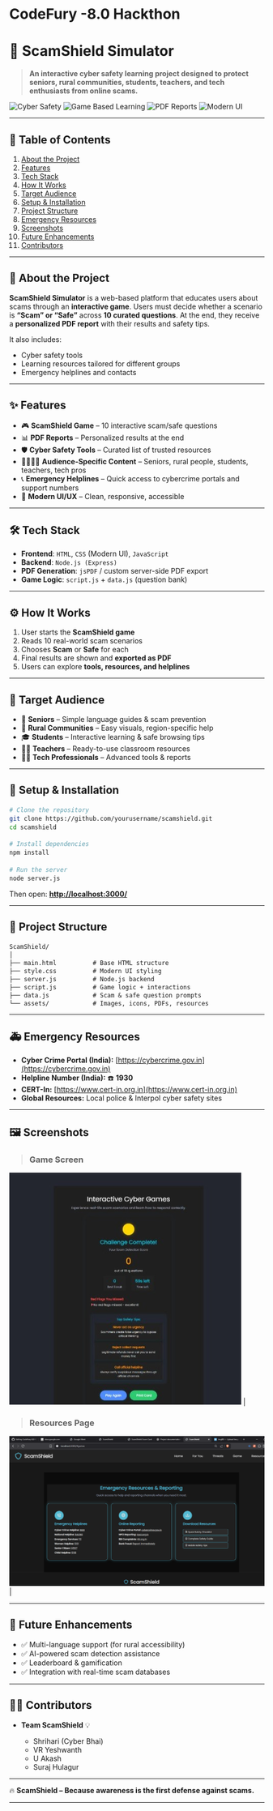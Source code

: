 # CodeFury -8.0 Hackthon

# 🚨 ScamShield Simulator

> **An interactive cyber safety learning project designed to protect seniors, rural communities, students, teachers, and tech enthusiasts from online scams.**

![Cyber Safety](https://img.shields.io/badge/Cyber-Safety-blue?style=for-the-badge)
![Game Based Learning](https://img.shields.io/badge/Game-Interactive-green?style=for-the-badge)
![PDF Reports](https://img.shields.io/badge/Reports-PDF-red?style=for-the-badge)
![Modern UI](https://img.shields.io/badge/UI-Modern-orange?style=for-the-badge)

---

## 📖 Table of Contents

1. [About the Project](#-about-the-project)
2. [Features](#-features)
3. [Tech Stack](#-tech-stack)
4. [How It Works](#-how-it-works)
5. [Target Audience](#-target-audience)
6. [Setup & Installation](#-setup--installation)
7. [Project Structure](#-project-structure)
8. [Emergency Resources](#-emergency-resources)
9. [Screenshots](#-screenshots)
10. [Future Enhancements](#-future-enhancements)
11. [Contributors](#-contributors)

---

## 📌 About the Project

**ScamShield Simulator** is a web-based platform that educates users about scams through an **interactive game**.
Users must decide whether a scenario is **“Scam” or “Safe”** across **10 curated questions**.
At the end, they receive a **personalized PDF report** with their results and safety tips.

It also includes:

* Cyber safety tools
* Learning resources tailored for different groups
* Emergency helplines and contacts

---

## ✨ Features

* 🎮 **ScamShield Game** – 10 interactive scam/safe questions
* 📊 **PDF Reports** – Personalized results at the end
* 🛡️ **Cyber Safety Tools** – Curated list of trusted resources
* 👨‍👩‍👧‍👦 **Audience-Specific Content** – Seniors, rural people, students, teachers, tech pros
* 📞 **Emergency Helplines** – Quick access to cybercrime portals and support numbers
* 🎨 **Modern UI/UX** – Clean, responsive, accessible

---

## 🛠 Tech Stack

* **Frontend**: `HTML`, `CSS` (Modern UI), `JavaScript`
* **Backend**: `Node.js (Express)`
* **PDF Generation**: `jsPDF` / custom server-side PDF export
* **Game Logic**: `script.js` + `data.js` (question bank)

---

## ⚙️ How It Works

1. User starts the **ScamShield game**
2. Reads 10 real-world scam scenarios
3. Chooses **Scam** or **Safe** for each
4. Final results are shown and **exported as PDF**
5. Users can explore **tools, resources, and helplines**

---

## 🎯 Target Audience

* 👵 **Seniors** – Simple language guides & scam prevention
* 🌾 **Rural Communities** – Easy visuals, region-specific help
* 🎓 **Students** – Interactive learning & safe browsing tips
* 👩‍🏫 **Teachers** – Ready-to-use classroom resources
* 👨‍💻 **Tech Professionals** – Advanced tools & reports

---

## 🔧 Setup & Installation

```bash
# Clone the repository
git clone https://github.com/yourusername/scamshield.git
cd scamshield

# Install dependencies
npm install

# Run the server
node server.js
```

Then open: **[http://localhost:3000/](http://localhost:3000/)**

---

## 📂 Project Structure

```
ScamShield/
│
├── main.html          # Base HTML structure
├── style.css          # Modern UI styling
├── server.js          # Node.js backend
├── script.js          # Game logic + interactions
├── data.js            # Scam & safe question prompts
└── assets/            # Images, icons, PDFs, resources
```

---

## 🚑 Emergency Resources

* **Cyber Crime Portal (India):** [https://cybercrime.gov.in](https://cybercrime.gov.in)
* **Helpline Number (India):** ☎️ **1930**
* **CERT-In:** [https://www.cert-in.org.in](https://www.cert-in.org.in)
* **Global Resources:** Local police & Interpol cyber safety sites

---

## 🖼 Screenshots



>### Game Screen                                                  

![Game](/images/game.jpeg) |                                

 >### Resources Page    

 ![Resources](/images/resource.png) |


---

## 🚀 Future Enhancements

* ✅ Multi-language support (for rural accessibility)
* ✅ AI-powered scam detection assistance
* ✅ Leaderboard & gamification
* ✅ Integration with real-time scam databases

---

## 👨‍💻 Contributors

* **Team ScamShield** 💡

  * Shrihari (Cyber Bhai)
  * VR Yeshwanth
  * U Akash
  * Suraj Hulagur

---

🔥 **ScamShield – Because awareness is the first defense against scams.**

---
